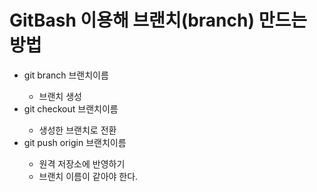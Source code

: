 # GitBash 이용해 브랜치(branch) 만드는 방법

<ul>
  <li> git branch 브랜치이름 </li>
  <ul>
    <li> 브랜치 생성 </li>
  </ul>
  <li> git checkout 브랜치이름 </li>
  <ul>
    <li>생성한 브랜치로 전환</li>
  </ul>
  <li> git push origin 브랜치이름 </li>
  <ul>
    <li>원격 저장소에 반영하기</li>
    <li>브랜치 이름이 같아야 한다.</li>
  </ul>
</ul>
